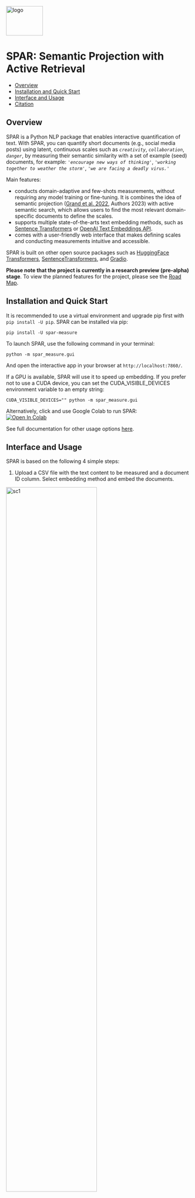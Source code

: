 

<div class="row">
    <div class="col-md-4">
        <img src="resources/favicon_large.png" alt="logo" width="100" height="80" />
    </div>
    <div class="col-md-8">
        <h1>SPAR: Semantic Projection with Active Retrieval</h1>
    </div>
</div>

- [Overview](#overview)
- [Installation and Quick Start](#installation-and-quick-start)
- [Interface and Usage](#interface-and-usage)
- [Citation](#citation)

## Overview
SPAR is a Python NLP package that enables interactive quantification of text. With SPAR, you can quantify short documents (e.g., social media posts) using latent, continuous scales such as *`creativity`*, *`collaboration`*, *`danger`*, by measuring their semantic similarity with a set of example (seed) documents, for example:  _`'encourage new ways of thinking'`_, _`'working together to weather the storm'`_, _`'we are facing a deadly virus.'`_ 

Main features:

* conducts domain-adaptive and few-shots measurements, without requiring any model training or fine-tuning. It is combines the idea of semantic projection ([Grand et al. 2022](https://www.nature.com/articles/s41562-022-01316-8), Authors 2023) with active semantic search, which allows users to find the most relevant domain-specific documents to define the scales. 
* supports multiple state-of-the-arts text embedding methods, such as [Sentence Transformers](https://www.sbert.net/docs/pretrained_models.html) or [OpenAI Text Embeddings API](https://platform.openai.com/docs/guides/embeddings). 
* comes with a user-friendly web interface that makes defining scales and conducting measurements intuitive and accessible. 

SPAR is built on other open source packages such as [HuggingFace Transformers](https://huggingface.co/transformers/), [SentenceTransformers](https://github.com/UKPLab/sentence-transformers/), and [Gradio](https://gradio.app/). 

**Please note that the project is currently in a research preview (pre-alpha) stage**. To view the planned features for the project, please see the [Road Map](ROADMAP.MD).

## Installation and Quick Start
It is recommended to use a virtual environment and upgrade pip first with `pip install -U pip`. SPAR can be installed via pip: 

    pip install -U spar-measure

To launch SPAR, use the following command in your terminal:

    python -m spar_measure.gui

And open the interactive app in your browser at `http://localhost:7860/`.

If a GPU is available, SPAR will use it to speed up embedding. If you prefer not to use a CUDA device, you can set the CUDA_VISIBLE_DEVICES environment variable to an empty string:

    CUDA_VISIBLE_DEVICES="" python -m spar_measure.gui

Alternatively, click and use Google Colab to run SPAR:   
[![Open In Colab](https://colab.research.google.com/assets/colab-badge.svg)](https://colab.research.google.com/github/ISR2022128/resources/example_colab.ipynb)

See full documentation for other usage options [here](resources/Manual.MD). 

## Interface and Usage

SPAR is based on the following 4 simple steps: 

1. Upload a CSV file with the text content to be measured and a document ID column. Select embedding method and embed the documents.

<img src="resources/imgs/sc1.png" alt="sc1" style="width: 70%;"/>

2. Define a set of dimensions and seed queries. For example:
   * `Creative`: *"We should adapt and innovate."*
   * `Positive emotion`: *"We are happy."*
   * `Danger`: *"It is dangerous."*
  
    Then, search for sentences in a corpus that are similar to the seed queries, and use the results to define dimensions **in the context** of the corpus. 
    For example:

   * `Creative`: 
     * *"Digital technology will play a huge role going forward."*
     * *"How do you adapt to these uncharted waters? "*
   * `Positive emotion`: 
     * *"The smiling faces say it all."*
     * *"A round of applause to all of our recent WaFd Foundation grant recipients!"*
   * `Danger`: *"How do you prevent the spread of a deadly virus?"*
    
    Enter them to the query box and click the "Embed Queries and Save Dimensions" button.
<img src="resources/imgs/sc2.png" alt="sc2" style="width: 70%;"/>

3. Define scales, which consists of one or more demensions. For example:  
     * `Sentiment = Positive emotion - Negative emotion`
     * `Creativity = Creative` 

<img src="resources/imgs/sc3.png" alt="sc3" style="width: 70%;"/>

4. Project the document embeddings onto the scale embeddings. A CSV file with the results can be downloaded.

<img src="resources/imgs/sc4.png" alt="sc4" style="width: 70%;"/>

## Citation
If you find SPAR useful in your work, please cite the following paper:

* Blinded Authors (2023), A Computational Framework for Understanding Firm Communication During Disasters, Under Review at *Information Systems Research*.
